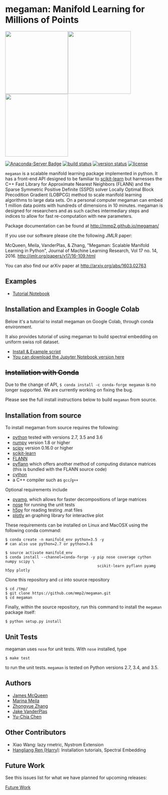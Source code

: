 # megaman: Manifold Learning for Millions of Points

<img src="https://raw.githubusercontent.com/mmp2/megaman/master/doc/images/word2vec_rmetric_plot_no_digits.png" height=200><img src="https://raw.githubusercontent.com/mmp2/megaman/master/doc/images/spectra_D4000.png" height=200><img src="https://raw.githubusercontent.com/mmp2/megaman/master/doc/images/spectra_Halpha.png" height=200>

[![Anaconda-Server Badge](https://anaconda.org/conda-forge/megaman/badges/downloads.svg)](https://anaconda.org/conda-forge/megaman)
[![build status](http://img.shields.io/travis/mmp2/megaman/master.svg?style=flat)](https://travis-ci.org/mmp2/megaman)
[![version status](http://img.shields.io/pypi/v/megaman.svg?style=flat)](https://pypi.python.org/pypi/megaman)
[![license](http://img.shields.io/badge/license-BSD-blue.svg?style=flat)](https://github.com/mmp2/megaman/blob/master/LICENSE)

``megaman`` is a scalable manifold learning package implemented in
python. It has a front-end API designed to be familiar
to [scikit-learn](http://scikit-learn.org/) but harnesses
the C++ Fast Library for Approximate Nearest Neighbors (FLANN)
and the Sparse Symmetric Positive Definite (SSPD) solver
Locally Optimal Block Precodition Gradient (LOBPCG) method
to scale manifold learning algorithms to large data sets.
On a personal computer megaman can embed 1 million data points
with hundreds of dimensions in 10 minutes.
megaman is designed for researchers and as such caches intermediary
steps and indices to allow for fast re-computation with new parameters.

Package documentation can be found at http://mmp2.github.io/megaman/

If you use our software please cite the following JMLR paper:

McQueen, Meila, VanderPlas, & Zhang, "Megaman: Scalable Manifold Learning in Python",
Journal of Machine Learning Research, Vol 17 no. 14, 2016.
http://jmlr.org/papers/v17/16-109.html

You can also find our arXiv paper at http://arxiv.org/abs/1603.02763

## Examples

- [Tutorial Notebook]( https://github.com/mmp2/megaman/blob/master/examples/megaman_tutorial.ipynb)

## Installation and Examples in Google Colab

Below it's a tutorial to install megaman on Google Colab, through conda environment.

It also provides tutorial of using megaman to build spectral embedding on uniform swiss roll dataset.

- [Install & Example script]( https://colab.research.google.com/drive/1ms22YK3TvrIx0gji6UZqG0zoSNRCWtXj?usp=sharing)
- [You can download the Jupyter Notebook version here]( https://github.com/mmp2/megaman/blob/master/examples/megaman_install_usage_colab.ipynb)

## ~~Installation with Conda~~

<!-- The easiest way to install ``megaman`` and its dependencies is with
[conda](http://conda.pydata.org/miniconda.html), the cross-platform package
manager for the scientific Python ecosystem.

To install megaman and its dependencies, run

```
$ conda install megaman --channel=conda-forge
```

Currently builds are available for OSX and Linux, on Python 2.7, 3.4, and 3.5.
For other operating systems, see the full install instructions below. -->

Due to the change of API,
`$ conda install -c conda-forge megaman`
is no longer supported.
We are currently working on fixing the bug.

Please see the full install instructions below to build `megaman` from source.

## Installation from source

To install megaman from source requires the following:

- [python](http://python.org) tested with versions 2.7, 3.5 and 3.6
- [numpy](http://numpy.org) version 1.8 or higher
- [scipy](http://scipy.org) version 0.16.0 or higher
- [scikit-learn](http://scikit-learn.org)
- [FLANN](http://www.cs.ubc.ca/research/flann/)
- [pyflann](http://www.cs.ubc.ca/research/flann/) which offers another method of computing distance matrices (this is bundled with the FLANN source code)
- [cython](http://cython.org/)
- a C++ compiler such as ``gcc``/``g++``

Optional requirements include

- [pyamg](http://pyamg.org/), which allows for faster decompositions of large matrices
- [nose](https://nose.readthedocs.org/) for running the unit tests
- [h5py](http://www.h5py.org) for reading testing .mat files
- [plotly](https://plot.ly) an graphing library for interactive plot


These requirements can be installed on Linux and MacOSX using the following conda command:

```shell
$ conda create -n manifold_env python=3.5 -y
# can also use python=2.7 or python=3.6

$ source activate manifold_env
$ conda install --channel=conda-forge -y pip nose coverage cython numpy scipy \
                                         scikit-learn pyflann pyamg h5py plotly
```

Clone this repository and `cd` into source repository

```shell
$ cd /tmp/
$ git clone https://github.com/mmp2/megaman.git
$ cd megaman
```

Finally, within the source repository, run this command to install the ``megaman`` package itself:
```shell
$ python setup.py install
```

## Unit Tests
megaman uses ``nose`` for unit tests. With ``nose`` installed, type
```
$ make test
```
to run the unit tests. ``megaman`` is tested on Python versions 2.7, 3.4, and 3.5.

## Authors
- [James McQueen](http://www.stat.washington.edu/people/jmcq/)
- [Marina Meila](http://www.stat.washington.edu/mmp/)
- [Zhongyue Zhang](https://github.com/Jerryzcn)
- [Jake VanderPlas](http://www.vanderplas.com)
- [Yu-Chia Chen](https://github.com/yuchaz)

## Other Contributors

- Xiao Wang: lazy rmetric, Nystrom Extension
- [Hangliang Ren (Harry)](https://github.com/Harryahh): Installation tutorials, Spectral Embedding

## Future Work

See this issues list for what we have planned for upcoming releases:

[Future Work](https://github.com/mmp2/megaman/issues/47)
